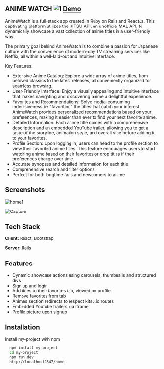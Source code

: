 
## ANIME WATCH ![1](https://user-images.githubusercontent.com/25704348/232182750-1229b6a3-5b91-4e1a-9258-b191a833fb94.PNG) <a onclick="window.open(this.href,'_blank');return false;" href = "https://animewatch-site.netlify.app">Demo</a>

AnimeWatch is a full-stack app created in Ruby on Rails and ReactJs. This captivating platform utilizes the KITSU API, an unofficial MAL API, to dynamically showcase a vast collection of anime titles in a user-friendly way.

The primary goal behind AnimeWatch is to combine a passion for Japanese culture with the convenience of modern-day TV streaming services like Netflix, all within a well-laid-out and intuitive interface.

Key Features:
<ul>
<li>Extensive Anime Catalog: Explore a wide array of anime titles, from beloved classics to the latest releases, all conveniently organized for seamless browsing.</li>

<li>User-Friendly Interface: Enjoy a visually appealing and intuitive interface that makes navigating and discovering anime a delightful experience.</li>

<li>Favorites and Recommendations: Solve media-consuming indecisiveness by "favoriting" the titles that catch your interest. AnimeWatch provides personalized recommendations based on your preferences, making it easier than ever to find your next favorite anime.</li>

<li>Detailed Information: Each anime title comes with a comprehensive description and an embedded YouTube trailer, allowing you to get a taste of the storyline, animation style, and overall vibe before adding it to your favorites.</li>

<li>Profile Section: Upon logging in, users can head to the profile section to view their favorited anime titles. This feature encourages users to start watching anime based on their favorites or drop titles if their preferences change over time.</li>
<li>Accurate synopses and detailed information for each title</li>
<li>Comprehensive search and filter options</li>
<li>Perfect for both longtime fans and newcomers to anime</li>
</ul>

## Screenshots
![home1](https://user-images.githubusercontent.com/25704348/232182651-d5bddb10-d4ab-44fa-9f5e-330d12a2545f.PNG)

![Capture](https://user-images.githubusercontent.com/25704348/228395042-abe8eb22-be35-4073-8456-28fe074e936d.PNG)

## Tech Stack

**Client:** React, Bootstrap

**Server:** Rails


## Features

- Dynamic showcase actions using carousels, thumbnails and structured divs
- Sign up and login
- Add titles to their favorites tab, viewed on profile
- Remove favorites from tab
- Animes section redirects to respect kitsu.io routes
- Embedded Youtube trailers via iframe
- Profile picture upon signup

## Installation

Install my-project with npm

```bash
  npm install my-project
  cd my-project
  npm run dev
  http://localhost1547/home
```
    
